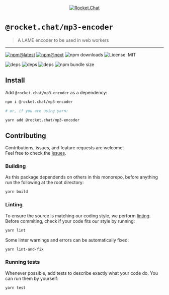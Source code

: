 <!--header-->

<p align="center">
  <a href="https://rocket.chat" title="Rocket.Chat">
    <img src="https://github.com/RocketChat/Rocket.Chat.Artwork/raw/master/Logos/2020/png/logo-horizontal-red.png" alt="Rocket.Chat" />
  </a>
</p>

# `@rocket.chat/mp3-encoder`

> A LAME encoder to be used in web workers

---

[![npm@latest](https://img.shields.io/npm/v/@rocket.chat/mp3-encoder/latest?style=flat-square)](https://www.npmjs.com/package/@rocket.chat/mp3-encoder/v/latest) [![npm@next](https://img.shields.io/npm/v/@rocket.chat/mp3-encoder/next?style=flat-square)](https://www.npmjs.com/package/@rocket.chat/mp3-encoder/v/next) ![npm downloads](https://img.shields.io/npm/dw/@rocket.chat/mp3-encoder?style=flat-square) ![License: MIT](https://img.shields.io/npm/l/@rocket.chat/mp3-encoder?style=flat-square)

![deps](https://img.shields.io/librariesio/release/npm/@rocket.chat/mp3-encoder?style=flat-square) ![deps](https://img.shields.io/librariesio/release/npm/@rocket.chat/mp3-encoder?style=flat-square) ![deps](https://img.shields.io/librariesio/release/npm/@rocket.chat/mp3-encoder?style=flat-square) ![npm bundle size](https://img.shields.io/bundlephobia/min/@rocket.chat/mp3-encoder?style=flat-square)

<!--/header-->

## Install

<!--install-->

Add `@rocket.chat/mp3-encoder` as a dependency:

```sh
npm i @rocket.chat/mp3-encoder

# or, if you are using yarn:

yarn add @rocket.chat/mp3-encoder
```

<!--/install-->

## Contributing

<!--contributing(msg)-->

Contributions, issues, and feature requests are welcome!<br />
Feel free to check the [issues](https://github.com/RocketChat/fuselage/issues).

<!--/contributing(msg)-->

### Building

As this package dependends on others in this monorepo, before anything run the following at the root directory:

<!--yarn(build)-->

```sh
yarn build
```

<!--/yarn(build)-->

### Linting

To ensure the source is matching our coding style, we perform [linting](<https://en.wikipedia.org/wiki/Lint_(software)>).
Before commiting, check if your code fits our style by running:

<!--yarn(lint)-->

```sh
yarn lint
```

<!--/yarn(lint)-->

Some linter warnings and errors can be automatically fixed:

<!--yarn(lint-and-fix)-->

```sh
yarn lint-and-fix
```

<!--/yarn(lint-and-fix)-->

### Running tests

Whenever possible, add tests to describe exactly what your code do. You can run them by yourself:

<!--yarn(test)-->

```sh
yarn test
```

<!--/yarn(test)-->
